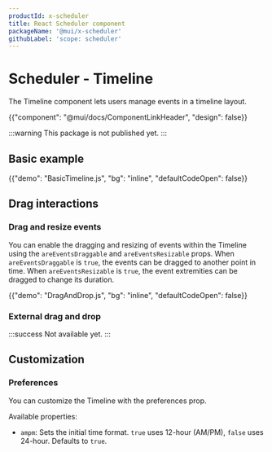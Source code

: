 ```yaml
---
productId: x-scheduler
title: React Scheduler component
packageName: '@mui/x-scheduler'
githubLabel: 'scope: scheduler'
---
```


# Scheduler - Timeline

<p class="description">The Timeline component lets users manage events in a timeline layout.</p>

{{"component": "@mui/docs/ComponentLinkHeader", "design": false}}

:::warning
This package is not published yet.
:::

## Basic example

{{"demo": "BasicTimeline.js", "bg": "inline", "defaultCodeOpen": false}}

## Drag interactions

### Drag and resize events

You can enable the dragging and resizing of events within the Timeline using the `areEventsDraggable` and `areEventsResizable` props.
When `areEventsDraggable` is `true`, the events can be dragged to another point in time.
When `areEventsResizable` is `true`, the event extremities can be dragged to change its duration.

{{"demo": "DragAndDrop.js", "bg": "inline", "defaultCodeOpen": false}}

### External drag and drop

:::success
Not available yet.
:::

## Customization

### Preferences

You can customize the Timeline with the preferences prop.

Available properties:

- `ampm`: Sets the initial time format. `true` uses 12-hour (AM/PM), `false` uses 24-hour. Defaults to `true`.
